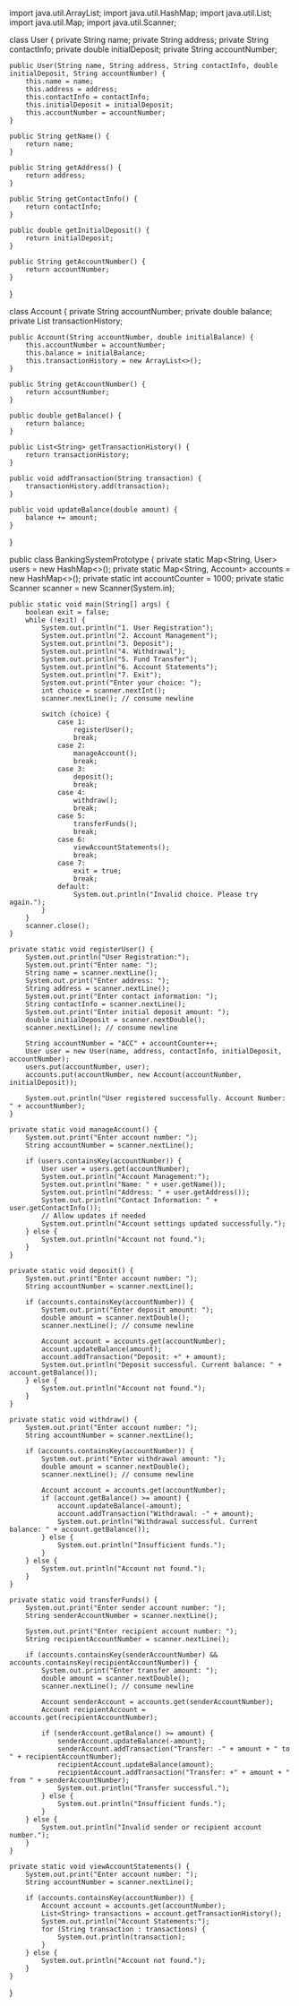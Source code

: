 


import java.util.ArrayList;
import java.util.HashMap;
import java.util.List;
import java.util.Map;
import java.util.Scanner;

class User {
    private String name;
    private String address;
    private String contactInfo;
    private double initialDeposit;
    private String accountNumber;

    public User(String name, String address, String contactInfo, double initialDeposit, String accountNumber) {
        this.name = name;
        this.address = address;
        this.contactInfo = contactInfo;
        this.initialDeposit = initialDeposit;
        this.accountNumber = accountNumber;
    }

    public String getName() {
        return name;
    }

    public String getAddress() {
        return address;
    }

    public String getContactInfo() {
        return contactInfo;
    }

    public double getInitialDeposit() {
        return initialDeposit;
    }

    public String getAccountNumber() {
        return accountNumber;
    }
}

class Account {
    private String accountNumber;
    private double balance;
    private List<String> transactionHistory;

    public Account(String accountNumber, double initialBalance) {
        this.accountNumber = accountNumber;
        this.balance = initialBalance;
        this.transactionHistory = new ArrayList<>();
    }

    public String getAccountNumber() {
        return accountNumber;
    }

    public double getBalance() {
        return balance;
    }

    public List<String> getTransactionHistory() {
        return transactionHistory;
    }

    public void addTransaction(String transaction) {
        transactionHistory.add(transaction);
    }

    public void updateBalance(double amount) {
        balance += amount;
    }
}

public class BankingSystemPrototype {
    private static Map<String, User> users = new HashMap<>();
    private static Map<String, Account> accounts = new HashMap<>();
    private static int accountCounter = 1000;
    private static Scanner scanner = new Scanner(System.in);

    public static void main(String[] args) {
        boolean exit = false;
        while (!exit) {
            System.out.println("1. User Registration");
            System.out.println("2. Account Management");
            System.out.println("3. Deposit");
            System.out.println("4. Withdrawal");
            System.out.println("5. Fund Transfer");
            System.out.println("6. Account Statements");
            System.out.println("7. Exit");
            System.out.print("Enter your choice: ");
            int choice = scanner.nextInt();
            scanner.nextLine(); // consume newline

            switch (choice) {
                case 1:
                    registerUser();
                    break;
                case 2:
                    manageAccount();
                    break;
                case 3:
                    deposit();
                    break;
                case 4:
                    withdraw();
                    break;
                case 5:
                    transferFunds();
                    break;
                case 6:
                    viewAccountStatements();
                    break;
                case 7:
                    exit = true;
                    break;
                default:
                    System.out.println("Invalid choice. Please try again.");
            }
        }
        scanner.close();
    }

    private static void registerUser() {
        System.out.println("User Registration:");
        System.out.print("Enter name: ");
        String name = scanner.nextLine();
        System.out.print("Enter address: ");
        String address = scanner.nextLine();
        System.out.print("Enter contact information: ");
        String contactInfo = scanner.nextLine();
        System.out.print("Enter initial deposit amount: ");
        double initialDeposit = scanner.nextDouble();
        scanner.nextLine(); // consume newline

        String accountNumber = "ACC" + accountCounter++;
        User user = new User(name, address, contactInfo, initialDeposit, accountNumber);
        users.put(accountNumber, user);
        accounts.put(accountNumber, new Account(accountNumber, initialDeposit));

        System.out.println("User registered successfully. Account Number: " + accountNumber);
    }

    private static void manageAccount() {
        System.out.print("Enter account number: ");
        String accountNumber = scanner.nextLine();

        if (users.containsKey(accountNumber)) {
            User user = users.get(accountNumber);
            System.out.println("Account Management:");
            System.out.println("Name: " + user.getName());
            System.out.println("Address: " + user.getAddress());
            System.out.println("Contact Information: " + user.getContactInfo());
            // Allow updates if needed
            System.out.println("Account settings updated successfully.");
        } else {
            System.out.println("Account not found.");
        }
    }

    private static void deposit() {
        System.out.print("Enter account number: ");
        String accountNumber = scanner.nextLine();

        if (accounts.containsKey(accountNumber)) {
            System.out.print("Enter deposit amount: ");
            double amount = scanner.nextDouble();
            scanner.nextLine(); // consume newline

            Account account = accounts.get(accountNumber);
            account.updateBalance(amount);
            account.addTransaction("Deposit: +" + amount);
            System.out.println("Deposit successful. Current balance: " + account.getBalance());
        } else {
            System.out.println("Account not found.");
        }
    }

    private static void withdraw() {
        System.out.print("Enter account number: ");
        String accountNumber = scanner.nextLine();

        if (accounts.containsKey(accountNumber)) {
            System.out.print("Enter withdrawal amount: ");
            double amount = scanner.nextDouble();
            scanner.nextLine(); // consume newline

            Account account = accounts.get(accountNumber);
            if (account.getBalance() >= amount) {
                account.updateBalance(-amount);
                account.addTransaction("Withdrawal: -" + amount);
                System.out.println("Withdrawal successful. Current balance: " + account.getBalance());
            } else {
                System.out.println("Insufficient funds.");
            }
        } else {
            System.out.println("Account not found.");
        }
    }

    private static void transferFunds() {
        System.out.print("Enter sender account number: ");
        String senderAccountNumber = scanner.nextLine();

        System.out.print("Enter recipient account number: ");
        String recipientAccountNumber = scanner.nextLine();

        if (accounts.containsKey(senderAccountNumber) && accounts.containsKey(recipientAccountNumber)) {
            System.out.print("Enter transfer amount: ");
            double amount = scanner.nextDouble();
            scanner.nextLine(); // consume newline

            Account senderAccount = accounts.get(senderAccountNumber);
            Account recipientAccount = accounts.get(recipientAccountNumber);

            if (senderAccount.getBalance() >= amount) {
                senderAccount.updateBalance(-amount);
                senderAccount.addTransaction("Transfer: -" + amount + " to " + recipientAccountNumber);
                recipientAccount.updateBalance(amount);
                recipientAccount.addTransaction("Transfer: +" + amount + " from " + senderAccountNumber);
                System.out.println("Transfer successful.");
            } else {
                System.out.println("Insufficient funds.");
            }
        } else {
            System.out.println("Invalid sender or recipient account number.");
        }
    }

    private static void viewAccountStatements() {
        System.out.print("Enter account number: ");
        String accountNumber = scanner.nextLine();

        if (accounts.containsKey(accountNumber)) {
            Account account = accounts.get(accountNumber);
            List<String> transactions = account.getTransactionHistory();
            System.out.println("Account Statements:");
            for (String transaction : transactions) {
                System.out.println(transaction);
            }
        } else {
            System.out.println("Account not found.");
        }
    }
}
